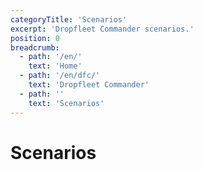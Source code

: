 ```yaml
---
categoryTitle: 'Scenarios'
excerpt: 'Dropfleet Commander scenarios.'
position: 0
breadcrumb:
  - path: '/en/'
    text: 'Home'
  - path: '/en/dfc/'
    text: 'Dropfleet Commander'
  - path: ''
    text: 'Scenarios'
---
```

# Scenarios

<script setup>
  import { pages } from '/pages.js'
  const slug = '/en/dfc/scenarios/'
  const filteredPages = pages.filter(page => page?.href.indexOf(slug) > -1 && page?.href.indexOf('index.html') < 0)
    .sort((a, b) => a.position - b.position)
</script>

<CategoryCardsContainer :pages="filteredPages" />

